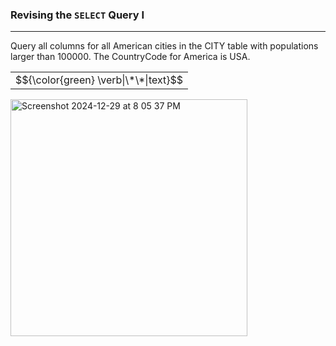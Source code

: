 ### Revising the `SELECT` Query I

---
Query all columns for all American cities in the CITY table with populations larger than 100000. The CountryCode for America is USA.

<table>
<tr>
  <td>$${\color{green} \verb|\*\*|text}$$</td>
</tr>
</table>
<img width="379" alt="Screenshot 2024-12-29 at 8 05 37 PM" src="https://github.com/user-attachments/assets/8b85d05f-1e1a-40e3-b84d-edf0864ab3ec" />
